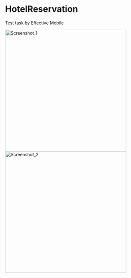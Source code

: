 # HotelReservation
Test task by Effective Mobile

<img width="393" alt="Screenshot_1" src="https://github.com/ruslan-shigapov/HotelReservation/assets/104629658/95d0b58a-b0a6-436c-8f7f-88d1ad4754d2">

<img width="393" alt="Screenshot_2" src="https://github.com/ruslan-shigapov/HotelReservation/assets/104629658/78dc2bb4-b4d5-4be0-b3f5-d1560d3240d5">
